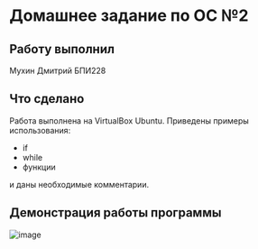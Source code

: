 # Домашнее задание по ОС №2

## Работу выполнил 
Мухин Дмитрий БПИ228

## Что сделано
Работа выполнена на VirtualBox Ubuntu. 
Приведены примеры использования:
- if
- while
- функции

и даны необходимые комментарии.

## Демонстрация работы программы
![image](https://github.com/Dmitry-Pr/Homework_course2/assets/61019019/a76e6987-a748-45a2-bdab-7d3ec261c483)

